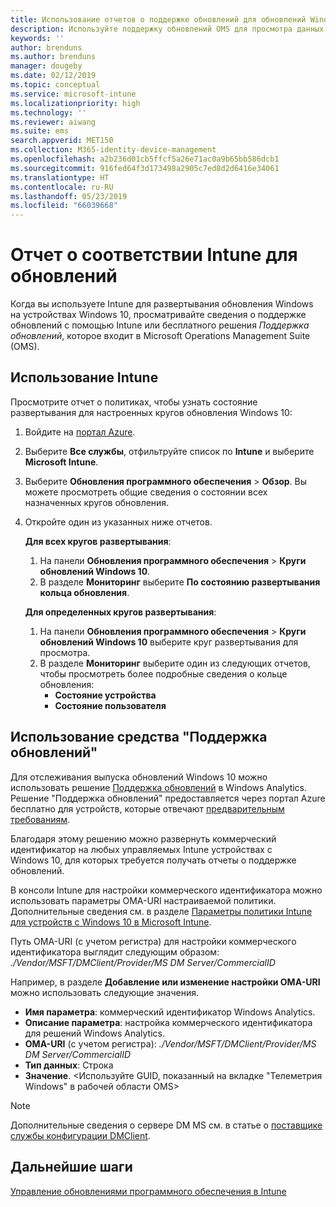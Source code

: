 ```yaml
---
title: Использование отчетов о поддержке обновлений для обновлений Windows в Microsoft Intune | Документация Майкрософт
description: Используйте поддержку обновлений OMS для просмотра данных отчета об обновлениях Windows, развернутых с помощью Intune.
keywords: ''
author: brenduns
ms.author: brenduns
manager: dougeby
ms.date: 02/12/2019
ms.topic: conceptual
ms.service: microsoft-intune
ms.localizationpriority: high
ms.technology: ''
ms.reviewer: aiwang
ms.suite: ems
search.appverid: MET150
ms.collection: M365-identity-device-management
ms.openlocfilehash: a2b236d01cb5ffcf5a26e71ac0a9b65bb586dcb1
ms.sourcegitcommit: 916fed64f3d173498a2905c7ed8d2d6416e34061
ms.translationtype: HT
ms.contentlocale: ru-RU
ms.lasthandoff: 05/23/2019
ms.locfileid: "66039668"
---
```

# <a name="intune-compliance-reports-for-updates"></a>Отчет о соответствии Intune для обновлений
Когда вы используете Intune для развертывания обновления Windows на устройствах Windows 10, просматривайте сведения о поддержке обновлений с помощью Intune или бесплатного решения *Поддержка обновлений*, которое входит в Microsoft Operations Management Suite (OMS).

## <a name="use-intune"></a>Использование Intune
Просмотрите отчет о политиках, чтобы узнать состояние развертывания для настроенных кругов обновления Windows 10: 
1. Войдите на [портал Azure](https://portal.azure.com/).
2. Выберите **Все службы**, отфильтруйте список по **Intune** и выберите **Microsoft Intune**.
3. Выберите **Обновления программного обеспечения** > **Обзор**. Вы можете просмотреть общие сведения о состоянии всех назначенных кругов обновления.
4. Откройте один из указанных ниже отчетов.  

   **Для всех кругов развертывания**:
   1. На панели **Обновления программного обеспечения** > **Круги обновлений Windows 10**.
   2. В разделе **Мониторинг** выберите **По состоянию развертывания кольца обновления**.  

   **Для определенных кругов развертывания**:  

   1. На панели **Обновления программного обеспечения** > **Круги обновлений Windows 10** выберите круг развертывания для просмотра.  
   2. В разделе **Мониторинг** выберите один из следующих отчетов, чтобы просмотреть более подробные сведения о кольце обновления:  
      - **Состояние устройства**  
      - **Состояние пользователя**  

## <a name="use-update-compliance"></a>Использование средства "Поддержка обновлений"
Для отслеживания выпуска обновлений Windows 10 можно использовать решение [Поддержка обновлений](https://technet.microsoft.com/itpro/windows/manage/update-compliance-monitor) в Windows Analytics. Решение "Поддержка обновлений" предоставляется через портал Azure бесплатно для устройств, которые отвечают [предварительным требованиям](https://docs.microsoft.com/windows/deployment/update/update-compliance-get-started#update-compliance-prerequisites).  

Благодаря этому решению можно развернуть коммерческий идентификатор на любых управляемых Intune устройствах с Windows 10, для которых требуется получать отчеты о поддержке обновлений.  

В консоли Intune для настройки коммерческого идентификатора можно использовать параметры OMA-URI настраиваемой политики. Дополнительные сведения см. в разделе [Параметры политики Intune для устройств с Windows 10 в Microsoft Intune](https://docs.microsoft.com/intune-classic/deploy-use/windows-10-policy-settings-in-microsoft-intune).  

Путь OMA-URI (с учетом регистра) для настройки коммерческого идентификатора выглядит следующим образом: *./Vendor/MSFT/DMClient/Provider/MS DM Server/CommercialID*  

Например, в разделе **Добавление или изменение настройки OMA-URI** можно использовать следующие значения.
- **Имя параметра**: коммерческий идентификатор Windows Analytics.
- **Описание параметра**: настройка коммерческого идентификатора для решений Windows Analytics.
- **OMA-URI** (с учетом регистра): *./Vendor/MSFT/DMClient/Provider/MS DM Server/CommercialID*
- **Тип данных**: Строка
- **Значение**. \<Используйте GUID, показанный на вкладке "Телеметрия Windows" в рабочей области OMS>
 
> [!NOTE]  
> Дополнительные сведения о сервере DM MS см. в статье о [поставщике службы конфигурации DMClient]( https://docs.microsoft.com/windows/client-management/mdm/dmclient-csp).

## <a name="next-steps"></a>Дальнейшие шаги
[Управление обновлениями программного обеспечения в Intune](windows-update-for-business-configure.md)

